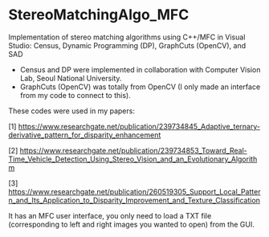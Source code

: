 # StereoMatchingAlgo_MFC
Implementation of stereo matching algorithms using C++/MFC in Visual Studio: Census, Dynamic Programming (DP), GraphCuts (OpenCV), and SAD
- Census and DP were implemented in collaboration with Computer Vision Lab, Seoul National University.
- GraphCuts (OpenCV) was totally from OpenCV (I only made an interface from my code to connect to this).

These codes were used in my papers:

[1] https://www.researchgate.net/publication/239734845_Adaptive_ternary-derivative_pattern_for_disparity_enhancement

[2] https://www.researchgate.net/publication/239734853_Toward_Real-Time_Vehicle_Detection_Using_Stereo_Vision_and_an_Evolutionary_Algorithm

[3] https://www.researchgate.net/publication/260519305_Support_Local_Pattern_and_Its_Application_to_Disparity_Improvement_and_Texture_Classification

It has an MFC user interface, you only need to load a TXT file (corresponding to left and right images you wanted to open) from the GUI.
